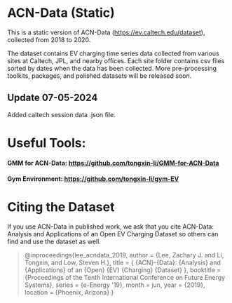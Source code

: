# ACN-Data (Static)

This is a static version of ACN-Data (https://ev.caltech.edu/dataset), collected from 2018 to 2020.

The dataset contains EV charging time series data collected from various sites at Caltech, JPL, and nearby offices. Each site folder contains csv files sorted by dates when the data has been collected. More pre-processing toolkits, packages, and polished datasets will be released soon.

## Update 07-05-2024

Added caltech session data .json file.

# Useful Tools:

#### GMM for ACN-Data: https://github.com/tongxin-li/GMM-for-ACN-Data

#### Gym Environment: https://github.com/tongxin-li/gym-EV

# Citing the Dataset

If you use ACN-Data in published work, we ask that you cite ACN-Data: Analysis and Applications of an Open EV Charging Dataset so others can find and use the dataset as well.

> @inproceedings{lee_acndata_2019,
  author = {Lee, Zachary J. and Li, Tongxin, and Low, Steven H.},
  title = { {ACN}-{Data}: {Analysis} and {Applications} of an {Open} {EV} {Charging} {Dataset} },
  booktitle = {Proceedings of the Tenth International Conference on Future Energy Systems},
  series = {e-Energy '19},
  month = jun,
  year = {2019},
  location = {Phoenix, Arizona}
}
